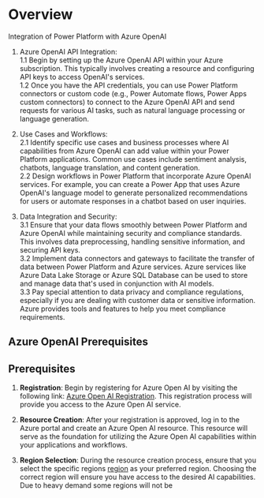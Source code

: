 # Overview 

Integration of Power Platform with Azure OpenAI


1. Azure OpenAI API Integration:   
   1.1 Begin by setting up the Azure OpenAI API within your Azure subscription. This typically involves creating a resource and configuring API keys to access OpenAI's services.  
   1.2 Once you have the API credentials, you can use Power Platform connectors or custom code (e.g., Power Automate flows, Power Apps custom connectors) to connect to the Azure OpenAI API and send requests for various AI tasks, such as natural language processing or language generation.

2. Use Cases and Workflows:  
   2.1 Identify specific use cases and business processes where AI capabilities from Azure OpenAI can add value within your Power Platform applications. Common use cases include sentiment analysis, chatbots, language translation, and content generation.  
   2.2 Design workflows in Power Platform that incorporate Azure OpenAI services. For example, you can create a Power App that uses Azure OpenAI's language model to generate personalized recommendations for users or automate responses in a chatbot based on user inquiries.

3. Data Integration and Security:  
   3.1 Ensure that your data flows smoothly between Power Platform and Azure OpenAI while maintaining security and compliance standards. This involves data preprocessing, handling sensitive information, and securing API keys.  
   3.2 Implement data connectors and gateways to facilitate the transfer of data between Power Platform and Azure services. Azure services like Azure Data Lake Storage or Azure SQL Database can be used to store and manage data that's used in conjunction with AI models.  
   3.3 Pay special attention to data privacy and compliance regulations, especially if you are dealing with customer data or sensitive information. Azure provides tools and features to help you meet compliance requirements.


## Azure OpenAI Prerequisites

## Prerequisites 

1.	**Registration**: Begin by registering for Azure Open AI by visiting the following link: [Azure Open AI Registration](https://learn.microsoft.com/en-us/azure/cognitive-services/openai/overview). This registration process will provide you access to the Azure Open AI service.

2.	**Resource Creation**: After your registration is approved, log in to the Azure portal and create an Azure Open AI resource. This resource will serve as the foundation for utilizing the Azure Open AI capabilities within your applications and workflows.

3.	**Region Selection**: During the resource creation process, ensure that you select the specific regions  [region](https://azure.microsoft.com/en-us/pricing/details/cognitive-services/openai-service/) as your preferred region. Choosing the correct region will ensure you have access to the desired AI capabilities. Due to heavy demand some regions will not be 